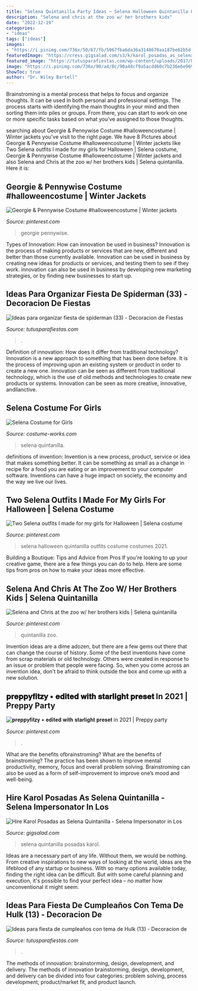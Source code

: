 ```yaml
---
title: "Selena Quintanilla Party Ideas ~ Selena Halloween Quintanilla Outfits Costume Costumes 2021"
description: "Selena and chris at the zoo w/ her brothers kids"
date: "2022-12-19"
categories:
- "ideas"
tags: ["ideas"]
images:
- "https://i.pinimg.com/736x/50/67/fb/5067fba6da36a3148670aa187be62b5d.jpg"
featuredImage: "https://cress.gigsalad.com/s3/k/karol_posadas_as_selena_quintanilla_sher/591dff2124e7c.jpg"
featured_image: "https://tutusparafiestas.com/wp-content/uploads/2017/02/Ideas-para-organizar-fiesta-de-spiderman-33.jpg"
image: "https://i.pinimg.com/736x/90/a4/8c/90a48cf9a5acdd60c7b236e6e96904dd--the-zoo-selena.jpg"
ShowToc: true
author: "Dr. Wiley Bartell"
---
```



Brainstroming is a mental process that helps to focus and organize thoughts. It can be used in both personal and professional settings. The process starts with identifying the main thoughts in your mind and then sorting them into piles or groups. From there, you can start to work on one or more specific tasks based on what you’ve assigned to those thoughts.

	

		
searching about Georgie &amp; Pennywise Costume #halloweencostume | Winter jackets you've visit to the right page. We have 8 Pictures about Georgie &amp; Pennywise Costume #halloweencostume | Winter jackets like Two Selena outfits I made for my girls for Halloween | Selena costume, Georgie &amp; Pennywise Costume #halloweencostume | Winter jackets and also Selena and Chris at the zoo w/ her brothers kids | Selena quintanilla. Here it is:
		
    
## Georgie &amp; Pennywise Costume #halloweencostume | Winter Jackets

<img loading=lazy src="https://i.pinimg.com/736x/22/9b/2f/229b2f0a5d51820494aab6e4cdd41e43.jpg" onerror="this.onerror=null;this.src='https://tse2.mm.bing.net/th?id=OIP.I0vZb6kteyCBMGILYEXkbAHaJq&amp;pid=15.1';" alt="Georgie &amp; Pennywise Costume #halloweencostume | Winter jackets">

_Source: pinterest.com_

>georgie pennywise. 

	

Types of Innovation: How can innovation be used in business?
Innovation is the process of making products or services that are new, different and better than those currently available. Innovation can be used in business by creating new ideas for products or services, and testing them to see if they work. innovation can also be used in business by developing new marketing strategies, or by finding new businesses to start up.

    
## Ideas Para Organizar Fiesta De Spiderman (33) - Decoracion De Fiestas

<img loading=lazy src="https://tutusparafiestas.com/wp-content/uploads/2017/02/Ideas-para-organizar-fiesta-de-spiderman-33.jpg" onerror="this.onerror=null;this.src='https://tse2.mm.bing.net/th?id=OIP.33mubH8a6w_b0OMCfSMedgHaJ4&amp;pid=15.1';" alt="Ideas para organizar fiesta de spiderman (33) - Decoracion de Fiestas">

_Source: tutusparafiestas.com_

>. 

	

Definition of innovation: How does it differ from traditional technology?
Innovation is a new approach to something that has been done before. It is the process of improving upon an existing system or product in order to create a new one. Innovation can be seen as different from traditional technology, which is the use of old methods and technologies to create new products or systems. Innovation can be seen as more creative, innovative, andilanctive.

    
## Selena Costume For Girls

<img loading=lazy src="https://photos.costume-works.com/full/selena5.jpg" onerror="this.onerror=null;this.src='https://tse2.mm.bing.net/th?id=OIP.tSnA6otEF1NbGUYfNgSpiwHaNM&amp;pid=15.1';" alt="Selena Costume for Girls">

_Source: costume-works.com_

>selena quintanilla. 

	

definitions of invention:
Invention is a new process, product, service or idea that makes something better. It can be something as small as a change in recipe for a food you are eating or an improvement to your computer software. Inventions can have a huge impact on society, the economy and the way we live our lives.

    
## Two Selena Outfits I Made For My Girls For Halloween | Selena Costume

<img loading=lazy src="https://i.pinimg.com/736x/f4/4b/84/f44b848c94e42b391428f91320b4c7b1.jpg" onerror="this.onerror=null;this.src='https://tse3.mm.bing.net/th?id=OIP.J5HaIdIFjmmWf4kJBTYIigHaLH&amp;pid=15.1';" alt="Two Selena outfits I made for my girls for Halloween | Selena costume">

_Source: pinterest.com_

>selena halloween quintanilla outfits costume costumes 2021. 

	

Building a Boutique: Tips and Advice from Pros
If you're looking to up your creative game, there are a few things you can do to help. Here are some tips from pros on how to make your ideas more effective.

    
## Selena And Chris At The Zoo W/ Her Brothers Kids | Selena Quintanilla

<img loading=lazy src="https://i.pinimg.com/736x/90/a4/8c/90a48cf9a5acdd60c7b236e6e96904dd--the-zoo-selena.jpg" onerror="this.onerror=null;this.src='https://tse1.mm.bing.net/th?id=OIP.cqyWR-otnTOApSY4VXED8wHaLs&amp;pid=15.1';" alt="Selena and Chris at the zoo w/ her brothers kids | Selena quintanilla">

_Source: pinterest.com_

>quintanilla zoo. 

	

Invention ideas are a dime adozen, but there are a few gems out there that can change the course of history. Some of the best inventions have come from scrap materials or old technology. Others were created in response to an issue or problem that people were facing. So, when you come across an invention idea, don't be afraid to think outside the box and come up with a new solution.

    
## 𝐩𝐫𝐞𝐩𝐩𝐲𝐟𝐢𝐭𝐳𝐲 • 𝐞𝐝𝐢𝐭𝐞𝐝 𝐰𝐢𝐭𝐡 𝐬𝐭𝐚𝐫𝐥𝐢𝐠𝐡𝐭 𝐩𝐫𝐞𝐬𝐞𝐭 In 2021 | Preppy Party

<img loading=lazy src="https://i.pinimg.com/736x/50/67/fb/5067fba6da36a3148670aa187be62b5d.jpg" onerror="this.onerror=null;this.src='https://tse3.mm.bing.net/th?id=OIP.jmKZIucBAJdEgx3wIl60rQHaLj&amp;pid=15.1';" alt="𝐩𝐫𝐞𝐩𝐩𝐲𝐟𝐢𝐭𝐳𝐲 • 𝐞𝐝𝐢𝐭𝐞𝐝 𝐰𝐢𝐭𝐡 𝐬𝐭𝐚𝐫𝐥𝐢𝐠𝐡𝐭 𝐩𝐫𝐞𝐬𝐞𝐭 in 2021 | Preppy party">

_Source: pinterest.com_

>. 

	

What are the benefits ofbrainstroming?
What are the benefits of brainstroming? The practice has been shown to improve mental productivity, memory, focus and overall problem solving. Brainstroming can also be used as a form of self-improvement to improve one’s mood and well-being.

    
## Hire Karol Posadas As Selena Quintanilla - Selena Impersonator In Los

<img loading=lazy src="https://cress.gigsalad.com/s3/k/karol_posadas_as_selena_quintanilla_sher/591dff2124e7c.jpg" onerror="this.onerror=null;this.src='https://tse1.mm.bing.net/th?id=OIP.nda3YMeEAkdW2iBV26Hh2wHaNK&amp;pid=15.1';" alt="Hire Karol Posadas as Selena Quintanilla - Selena Impersonator in Los">

_Source: gigsalad.com_

>selena quintanilla posadas karol. 

	

Ideas are a necessary part of any life. Without them, we would be nothing. From creative inspirations to new ways of looking at the world, ideas are the lifeblood of any startup or business. With so many options available today, finding the right idea can be difficult. But with some careful planning and execution, it's possible to find your perfect idea – no matter how unconventional it might seem.

    
## Ideas Para Fiesta De Cumpleaños Con Tema De Hulk (13) - Decoracion De

<img loading=lazy src="https://tutusparafiestas.com/wp-content/uploads/2017/02/Ideas-para-fiesta-de-cumpleaños-con-tema-de-Hulk-13.jpg" onerror="this.onerror=null;this.src='https://tse1.mm.bing.net/th?id=OIP.yFTsls2UYw611TqXXg64GAHaLA&amp;pid=15.1';" alt="Ideas para fiesta de cumpleaños con tema de Hulk (13) - Decoracion de">

_Source: tutusparafiestas.com_

>. 

	

The methods of innovation: brainstorming, design, development, and delivery.
The methods of innovation brainstorming, design, development, and delivery can be divided into four categories: problem solving, process development, product/market fit, and product launch.

